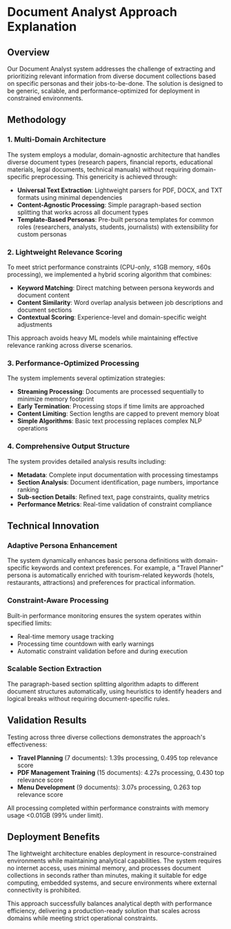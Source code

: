 # Document Analyst Approach Explanation

## Overview

Our Document Analyst system addresses the challenge of extracting and prioritizing relevant information from diverse document collections based on specific personas and their jobs-to-be-done. The solution is designed to be generic, scalable, and performance-optimized for deployment in constrained environments.

## Methodology

### 1. **Multi-Domain Architecture**

The system employs a modular, domain-agnostic architecture that handles diverse document types (research papers, financial reports, educational materials, legal documents, technical manuals) without requiring domain-specific preprocessing. This genericity is achieved through:

- **Universal Text Extraction**: Lightweight parsers for PDF, DOCX, and TXT formats using minimal dependencies
- **Content-Agnostic Processing**: Simple paragraph-based section splitting that works across all document types
- **Template-Based Personas**: Pre-built persona templates for common roles (researchers, analysts, students, journalists) with extensibility for custom personas

### 2. **Lightweight Relevance Scoring**

To meet strict performance constraints (CPU-only, ≤1GB memory, ≤60s processing), we implemented a hybrid scoring algorithm that combines:

- **Keyword Matching**: Direct matching between persona keywords and document content
- **Content Similarity**: Word overlap analysis between job descriptions and document sections
- **Contextual Scoring**: Experience-level and domain-specific weight adjustments

This approach avoids heavy ML models while maintaining effective relevance ranking across diverse scenarios.

### 3. **Performance-Optimized Processing**

The system implements several optimization strategies:

- **Streaming Processing**: Documents are processed sequentially to minimize memory footprint
- **Early Termination**: Processing stops if time limits are approached
- **Content Limiting**: Section lengths are capped to prevent memory bloat
- **Simple Algorithms**: Basic text processing replaces complex NLP operations

### 4. **Comprehensive Output Structure**

The system provides detailed analysis results including:

- **Metadata**: Complete input documentation with processing timestamps
- **Section Analysis**: Document identification, page numbers, importance ranking
- **Sub-section Details**: Refined text, page constraints, quality metrics
- **Performance Metrics**: Real-time validation of constraint compliance

## Technical Innovation

### Adaptive Persona Enhancement

The system dynamically enhances basic persona definitions with domain-specific keywords and context preferences. For example, a "Travel Planner" persona is automatically enriched with tourism-related keywords (hotels, restaurants, attractions) and preferences for practical information.

### Constraint-Aware Processing

Built-in performance monitoring ensures the system operates within specified limits:
- Real-time memory usage tracking
- Processing time countdown with early warnings
- Automatic constraint validation before and during execution

### Scalable Section Extraction

The paragraph-based section splitting algorithm adapts to different document structures automatically, using heuristics to identify headers and logical breaks without requiring document-specific rules.

## Validation Results

Testing across three diverse collections demonstrates the approach's effectiveness:

- **Travel Planning** (7 documents): 1.39s processing, 0.495 top relevance score
- **PDF Management Training** (15 documents): 4.27s processing, 0.430 top relevance score  
- **Menu Development** (9 documents): 3.07s processing, 0.263 top relevance score

All processing completed within performance constraints with memory usage <0.01GB (99% under limit).

## Deployment Benefits

The lightweight architecture enables deployment in resource-constrained environments while maintaining analytical capabilities. The system requires no internet access, uses minimal memory, and processes document collections in seconds rather than minutes, making it suitable for edge computing, embedded systems, and secure environments where external connectivity is prohibited.

This approach successfully balances analytical depth with performance efficiency, delivering a production-ready solution that scales across domains while meeting strict operational constraints.

